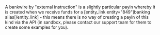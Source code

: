 A bankwire by "external instruction" is a slightly particular payin whereby it is created when we receive funds for a [entity_link entity="849"]banking alias[/entity_link] - this means there is no way of creating a payin of this kind via the API (in sandbox, please contact our support team for them to create some examples for you).